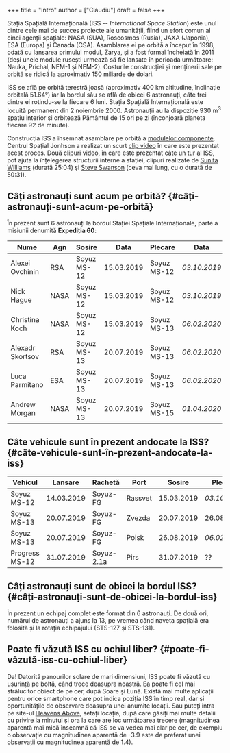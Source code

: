 +++
title = "Intro"
author = ["Claudiu"]
draft = false
+++

Stația Spațială Internațională (ISS -- _International Space Station_) este unul dintre cele mai de succes proiecte ale umanității, fiind un efort comun al cinci agenții spațiale: NASA (SUA), Roscosmos (Rusia), JAXA (Japonia), ESA (Europa) și Canada (CSA). Asamblarea ei pe orbită a început în 1998, odată cu lansarea primului modul, Zarya, și a fost formal încheiată în 2011 (deși unele module rusești urmează să fie lansate în perioada următoare: Nauka, Prichal, NEM-1 și NEM-2). Costurile construcției și menținerii sale pe orbită se ridică la aproximativ 150 miliarde de dolari.

ISS se află pe orbită terestră joasă (aproximativ 400 km altitudine, înclinație orbitală 51.64°) iar la bordul său se află de obicei 6 astronauți, câte trei dintre ei rotindu-se la fiecare 6 luni. Stația Spațială Internațională este locuită permanent din 2 noiembrie 2000. Astronauții au la dispoziție 930 m<sup>3</sup> spațiu interior și orbitează Pământul de 15 ori pe zi (înconjoară planeta fiecare 92 de minute).

Construcția ISS a însemnat asamblare pe orbită a [modulelor componente](<https://www.parsec.ro/iss/module>). Centrul Spațial Jonhson a realizat un scurt [clip video](<https://www.youtube.com/watch?v=yRqUPjl3tTQ>) în care este prezentat acest proces. Două clipuri video, în care este prezentat câte un tur al ISS, pot ajuta la înțelegerea structurii interne a stației, clipuri realizate de [Sunita Williams](<https://www.youtube.com/watch?v=doN4t5NKW-k>) (durată 25:04) și [Steve Swanson](<https://www.youtube.com/watch?v=QvTmdIhYnes>) (ceva mai lung, cu o durată de 50:31).


## Câți astronauți sunt acum pe orbită? {#câți-astronauți-sunt-acum-pe-orbită}

În prezent sunt 6 astronauți la bordul Stației Spațiale Internaționale, parte a misiunii denumită **Expediția 60**:

| Nume             | Agn  | Sosire      | Data       | Plecare     | Data         |
|------------------|------|-------------|------------|-------------|--------------|
| Alexei Ovchinin  | RSA  | Soyuz MS-12 | 15.03.2019 | Soyuz MS-12 | _03.10.2019_ |
| Nick Hague       | NASA | Soyuz MS-12 | 15.03.2019 | Soyuz MS-12 | _03.10.2019_ |
| Christina Koch   | NASA | Soyuz MS-12 | 15.03.2019 | Soyuz MS-13 | _06.02.2020_ |
| Alexadr Skortsov | RSA  | Soyuz MS-13 | 20.07.2019 | Soyuz MS-13 | _06.02.2020_ |
| Luca Parmitano   | ESA  | Soyuz MS-13 | 20.07.2019 | Soyuz MS-13 | _06.02.2020_ |
| Andrew Morgan    | NASA | Soyuz MS-13 | 20.07.2019 | Soyuz MS-15 | _01.04.2020_ |


## Câte vehicule sunt în prezent andocate la ISS? {#câte-vehicule-sunt-în-prezent-andocate-la-iss}

| Vehicul        | Lansare    | Rachetă    | Port    | Sosire     | Plecare      | Recuperare |
|----------------|------------|------------|---------|------------|--------------|------------|
| Soyuz MS-12    | 14.03.2019 | Soyuz-FG   | Rassvet | 15.03.2019 | _03.10.2019_ | DA         |
| Soyuz MS-13    | 20.07.2019 | Soyuz-FG   | Zvezda  | 20.07.2019 | 26.08.2019   | DA         |
| Soyuz MS-13    | 20.07.2019 | Soyuz-FG   | Poisk   | 26.08.2019 | _06.02.2020_ | DA         |
| Progress MS-12 | 31.07.2019 | Soyuz-2.1a | Pirs    | 31.07.2019 | ??           | NU         |


## Câți astronauți sunt de obicei la bordul ISS? {#câți-astronauți-sunt-de-obicei-la-bordul-iss}

În prezent un echipaj complet este format din 6 astronauți. De două ori, numărul de astronauți a ajuns la 13, pe vremea când naveta spațială era folosită și la rotația echipajului (STS-127 și STS-131).


## Poate fi văzută ISS cu ochiul liber? {#poate-fi-văzută-iss-cu-ochiul-liber}

Da! Datorită panourilor solare de mari dimensiuni, ISS poate fi văzută cu ușurință pe boltă, când trece deasupra noastră. Ea poate fi cel mai strălucitor obiect de pe cer, după Soare și Lună. Există mai multe aplicații pentru orice smartphone care pot indica poziția ISS în timp real, dar și oportunitățile de observare deasupra unei anumite locații. Sau puteți intra pe site-ul [Heavens Above](https://www.heavens-above.com), setați locația, după care găsiți mai multe detalii cu privire la minutul și ora la care are loc următoarea trecere (magnitudinea aparentă mai mică înseamnă că ISS se va vedea mai clar pe cer, de exemplu o observație cu magnitudinea aparentă de -3.9 este de preferat unei observații cu magnitudinea aparentă de 1.4).